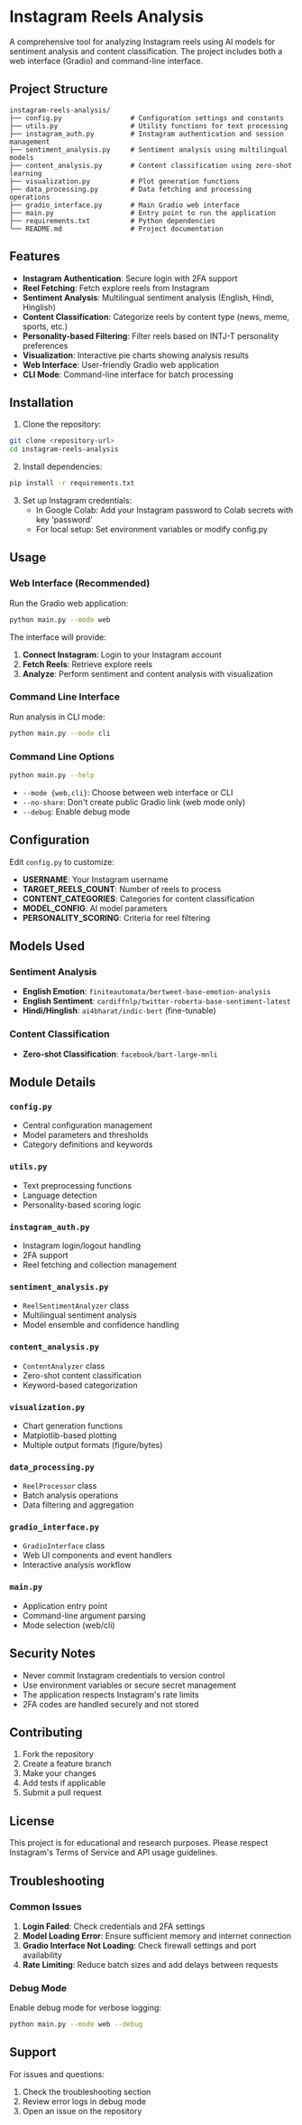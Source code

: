 # Instagram Reels Analysis

A comprehensive tool for analyzing Instagram reels using AI models for sentiment analysis and content classification. The project includes both a web interface (Gradio) and command-line interface.

## Project Structure

```
instagram-reels-analysis/
├── config.py                 # Configuration settings and constants
├── utils.py                  # Utility functions for text processing
├── instagram_auth.py         # Instagram authentication and session management
├── sentiment_analysis.py     # Sentiment analysis using multilingual models
├── content_analysis.py       # Content classification using zero-shot learning
├── visualization.py          # Plot generation functions
├── data_processing.py        # Data fetching and processing operations
├── gradio_interface.py       # Main Gradio web interface
├── main.py                   # Entry point to run the application
├── requirements.txt          # Python dependencies
└── README.md                 # Project documentation
```

## Features

- **Instagram Authentication**: Secure login with 2FA support
- **Reel Fetching**: Fetch explore reels from Instagram
- **Sentiment Analysis**: Multilingual sentiment analysis (English, Hindi, Hinglish)
- **Content Classification**: Categorize reels by content type (news, meme, sports, etc.)
- **Personality-based Filtering**: Filter reels based on INTJ-T personality preferences
- **Visualization**: Interactive pie charts showing analysis results
- **Web Interface**: User-friendly Gradio web application
- **CLI Mode**: Command-line interface for batch processing

## Installation

1. Clone the repository:
```bash
git clone <repository-url>
cd instagram-reels-analysis
```

2. Install dependencies:
```bash
pip install -r requirements.txt
```

3. Set up Instagram credentials:
   - In Google Colab: Add your Instagram password to Colab secrets with key 'password'
   - For local setup: Set environment variables or modify config.py

## Usage

### Web Interface (Recommended)

Run the Gradio web application:
```bash
python main.py --mode web
```

The interface will provide:
1. **Connect Instagram**: Login to your Instagram account
2. **Fetch Reels**: Retrieve explore reels
3. **Analyze**: Perform sentiment and content analysis with visualization

### Command Line Interface

Run analysis in CLI mode:
```bash
python main.py --mode cli
```

### Command Line Options

```bash
python main.py --help
```

- `--mode {web,cli}`: Choose between web interface or CLI
- `--no-share`: Don't create public Gradio link (web mode only)
- `--debug`: Enable debug mode

## Configuration

Edit `config.py` to customize:

- **USERNAME**: Your Instagram username
- **TARGET_REELS_COUNT**: Number of reels to process
- **CONTENT_CATEGORIES**: Categories for content classification
- **MODEL_CONFIG**: AI model parameters
- **PERSONALITY_SCORING**: Criteria for reel filtering

## Models Used

### Sentiment Analysis
- **English Emotion**: `finiteautomata/bertweet-base-emotion-analysis`
- **English Sentiment**: `cardiffnlp/twitter-roberta-base-sentiment-latest`
- **Hindi/Hinglish**: `ai4bharat/indic-bert` (fine-tunable)

### Content Classification
- **Zero-shot Classification**: `facebook/bart-large-mnli`

## Module Details

### `config.py`
- Central configuration management
- Model parameters and thresholds
- Category definitions and keywords

### `utils.py`
- Text preprocessing functions
- Language detection
- Personality-based scoring logic

### `instagram_auth.py`
- Instagram login/logout handling
- 2FA support
- Reel fetching and collection management

### `sentiment_analysis.py`
- `ReelSentimentAnalyzer` class
- Multilingual sentiment analysis
- Model ensemble and confidence handling

### `content_analysis.py`
- `ContentAnalyzer` class
- Zero-shot content classification
- Keyword-based categorization

### `visualization.py`
- Chart generation functions
- Matplotlib-based plotting
- Multiple output formats (figure/bytes)

### `data_processing.py`
- `ReelProcessor` class
- Batch analysis operations
- Data filtering and aggregation

### `gradio_interface.py`
- `GradioInterface` class
- Web UI components and event handlers
- Interactive analysis workflow

### `main.py`
- Application entry point
- Command-line argument parsing
- Mode selection (web/cli)

## Security Notes

- Never commit Instagram credentials to version control
- Use environment variables or secure secret management
- The application respects Instagram's rate limits
- 2FA codes are handled securely and not stored

## Contributing

1. Fork the repository
2. Create a feature branch
3. Make your changes
4. Add tests if applicable
5. Submit a pull request

## License

This project is for educational and research purposes. Please respect Instagram's Terms of Service and API usage guidelines.

## Troubleshooting

### Common Issues

1. **Login Failed**: Check credentials and 2FA settings
2. **Model Loading Error**: Ensure sufficient memory and internet connection
3. **Gradio Interface Not Loading**: Check firewall settings and port availability
4. **Rate Limiting**: Reduce batch sizes and add delays between requests

### Debug Mode

Enable debug mode for verbose logging:
```bash
python main.py --mode web --debug
```

## Support

For issues and questions:
1. Check the troubleshooting section
2. Review error logs in debug mode
3. Open an issue on the repository